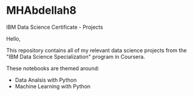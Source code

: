 # MHAbdellah8
IBM Data Science Certificate - Projects

Hello, 

This repository contains all of my relevant data science projects from the "IBM Data Science Specialization" program in Coursera.

These notebooks are themed around: 
- Data Analsis with Python 
- Machine Learning with Python 
